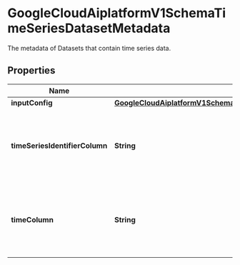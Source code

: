 

# GoogleCloudAiplatformV1SchemaTimeSeriesDatasetMetadata

The metadata of Datasets that contain time series data.

## Properties

| Name | Type | Description | Notes |
|------------ | ------------- | ------------- | -------------|
|**inputConfig** | [**GoogleCloudAiplatformV1SchemaTimeSeriesDatasetMetadataInputConfig**](GoogleCloudAiplatformV1SchemaTimeSeriesDatasetMetadataInputConfig.md) |  |  [optional] |
|**timeSeriesIdentifierColumn** | **String** | The column name of the time series identifier column that identifies the time series. |  [optional] |
|**timeColumn** | **String** | The column name of the time column that identifies time order in the time series. |  [optional] |



